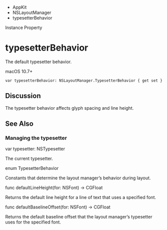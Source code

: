 

- AppKit
- NSLayoutManager
-  typesetterBehavior 

Instance Property

# typesetterBehavior

The default typesetter behavior.

macOS 10.7+

``` source
var typesetterBehavior: NSLayoutManager.TypesetterBehavior { get set }
```

## Discussion

The typesetter behavior affects glyph spacing and line height.

## See Also

### Managing the typesetter

var typesetter: NSTypesetter

The current typesetter.

enum TypesetterBehavior

Constants that determine the layout manager’s behavior during layout.

func defaultLineHeight(for: NSFont) -> CGFloat

Returns the default line height for a line of text that uses a specified font.

func defaultBaselineOffset(for: NSFont) -> CGFloat

Returns the default baseline offset that the layout manager’s typesetter uses for the specified font.

